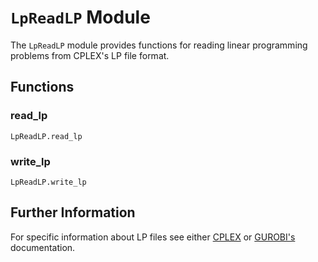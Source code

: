 # `LpReadLP` Module

The `LpReadLP` module provides functions for reading linear programming problems from CPLEX's LP file format.
    
## Functions

### read_lp

```@docs
LpReadLP.read_lp
```

### write_lp
```@docs
LpReadLP.write_lp
```


## Further Information

For specific information about LP files see either [CPLEX](https://www.ibm.com/docs/en/icos/20.1.0?topic=cplex-lp-file-format-algebraic-representation) or [GUROBI's](https://www.gurobi.com/documentation/current/refman/lp_format.html) documentation. 
    